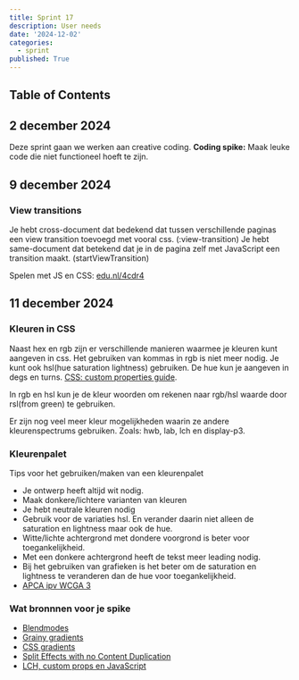 ```yaml
---
title: Sprint 17
description: User needs
date: '2024-12-02'
categories:
  - sprint
published: True
---
```


## Table of Contents

## 2 december 2024
Deze sprint gaan we werken aan creative coding. **Coding spike:** Maak leuke code die niet functioneel hoeft te zijn.

## 9 december 2024
### View transitions
Je hebt cross-document dat bedekend dat tussen verschillende paginas een view transition toevoegd met vooral css. (:view-transition)
Je hebt same-document dat betekend dat je in de pagina zelf met JavaScript een transition maakt. (startViewTransition)

Spelen met JS en CSS: [edu.nl/4cdr4](https://codepen.io/krijnhoetmer/pen/GgKqRJx)

## 11 december 2024
### Kleuren in CSS
Naast hex en rgb zijn er verschillende manieren waarmee je kleuren kunt aangeven in css. Het gebruiken van kommas in rgb is niet meer nodig. Je kunt ook hsl(hue saturation lightness) gebruiken. De hue kun je aangeven in degs en turns. [CSS: custom properties guide](https://css-tricks.com/a-complete-guide-to-custom-properties/).

In rgb en hsl kun je de kleur woorden om rekenen naar rgb/hsl waarde door rsl(from green) te gebruiken. 

Er zijn nog veel meer kleur mogelijkheden waarin ze andere kleurenspectrums gebruiken. Zoals: hwb, lab, lch en display-p3.

### Kleurenpalet
Tips voor het gebruiken/maken van een kleurenpalet
- Je ontwerp heeft altijd wit nodig.
- Maak donkere/lichtere varianten van kleuren
- Je hebt neutrale kleuren nodig
- Gebruik voor de variaties hsl. En verander daarin niet alleen de saturation en lightness maar ook de hue.
- Witte/lichte achtergrond met dondere voorgrond is beter voor toegankelijkheid.
- Met een donkere achtergrond heeft de tekst meer leading nodig.
- Bij het gebruiken van grafieken is het beter om de saturation en lightness te veranderen dan de hue voor toegankelijkheid.
- [APCA ipv WCGA 3](https://typefully.com/DanHollick/wcag-3-and-apca-sle13GMW2Brp)

### Wat bronnnen voor je spike
- [Blendmodes](https://css-tricks.com/basics-css-blend-modes/)
- [Grainy gradients](https://css-tricks.com/grainy-gradients/)
- [CSS gradients](https://css-tricks.com/the-state-of-changing-gradients-with-css-transitions-and-animations/)
- [Split Effects with no Content Duplication](https://frontendmasters.com/blog/split-effects-with-no-content-duplication/)
- [LCH, custom props en JavaScript](https://tympanus.net/codrops/2021/12/07/coloring-with-code-a-programmatic-approach-to-design/)
